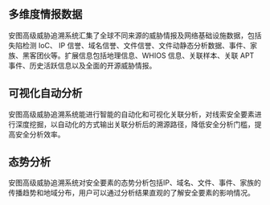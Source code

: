 ## 多维度情报数据
安图高级威胁追溯系统汇集了全球不同来源的威胁情报及网络基础设施数据，包括失陷检测 IoC、 IP 信誉、域名信誉、文件信誉、文件动静态分析数据、事件、家族、黑客团伙等。扩展信息包括地理信息、WHIOS 信息、关联样本、关联 APT 事件、历史活跃信息以及全面的开源威胁情报。
## 可视化自动分析
安图高级威胁追溯系统能进行智能的自动化和可视化关联分析，对线索安全要素进行深度挖掘，以自动化的方式输出关联分析后的溯源路径，降低安全分析门槛，提高安全分析效率。
## 态势分析
安图高级威胁追溯系统对安全要素的态势分析包括IP、域名、文件、事件、家族的传播趋势和地域分布，用户可以通过分析结果直观的了解安全要素的影响情况。